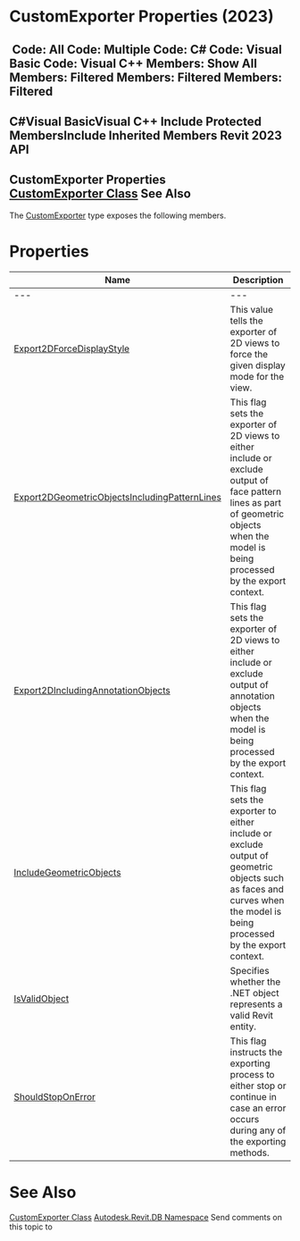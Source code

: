 # CustomExporter Properties (2023)

﻿
 Code: All Code: Multiple Code: C# Code: Visual Basic Code: Visual C++  Members: Show All Members: Filtered Members: Filtered Members: Filtered   
---  
C#Visual BasicVisual C++
Include Protected MembersInclude Inherited Members
Revit 2023 API  
---  
CustomExporter Properties  
[CustomExporter Class](d2437433-9183-cbb1-1c67-dedd86db5b5a.md "CustomExporter Class") See Also  
---  
The [CustomExporter](d2437433-9183-cbb1-1c67-dedd86db5b5a.md "CustomExporter Class") type exposes the following members.
# Properties
| Name | Description |
| --- | --- |
| --- | --- | --- |
| [Export2DForceDisplayStyle](47ed429b-289a-207d-0176-707158a46df0.md "Export2DForceDisplayStyle Property") | This value tells the exporter of 2D views to force the given display mode for the view. |
| [Export2DGeometricObjectsIncludingPatternLines](34ed2a39-a5e6-6ef1-1f6d-cceebd2bae7f.md "Export2DGeometricObjectsIncludingPatternLines Property") | This flag sets the exporter of 2D views to either include or exclude output of face pattern lines as part of geometric objects when the model is being processed by the export context. |
| [Export2DIncludingAnnotationObjects](1a22bfd6-bb08-c368-f981-d02151986b5c.md "Export2DIncludingAnnotationObjects Property") | This flag sets the exporter of 2D views to either include or exclude output of annotation objects when the model is being processed by the export context. |
| [IncludeGeometricObjects](2ce1075e-380e-01e7-6459-b7467c2a2414.md "IncludeGeometricObjects Property") | This flag sets the exporter to either include or exclude output of geometric objects such as faces and curves when the model is being processed by the export context. |
| [IsValidObject](6686c741-6cac-5940-4297-52c49a8234c9.md "IsValidObject Property") | Specifies whether the .NET object represents a valid Revit entity. |
| [ShouldStopOnError](bc21fee5-c194-4d19-cd12-0a285e854a5e.md "ShouldStopOnError Property") | This flag instructs the exporting process to either stop or continue in case an error occurs during any of the exporting methods. |

# See Also
[CustomExporter Class](d2437433-9183-cbb1-1c67-dedd86db5b5a.md "CustomExporter Class")
[Autodesk.Revit.DB Namespace](87546ba7-461b-c646-cbb1-2cb8f5bff8b2.md "Autodesk.Revit.DB Namespace")
Send comments on this topic to 